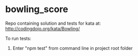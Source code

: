 # bowling_score
Repo containing solution and tests for kata at: http://codingdojo.org/kata/Bowling/

To run tests:
1. Enter "npm test" from command line in project root folder
